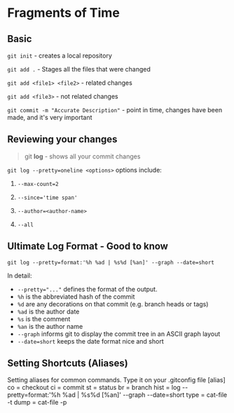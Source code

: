 
# Fragments of Time

## Basic

`git init` - creates a local repository

`git add .` - Stages all the files that were changed

`git add <file1> <file2>` - related changes

`git add <file3>` - not related changes

`git commit -m "Accurate Description"` - point in time, changes have been made, and it's very important

## Reviewing your changes

> git **log** - shows all your commit changes

`git log --pretty=oneline <options>`
options include:  
1. `--max-count=2`

2. `--since='time span'`  

3. `--author=<author-name>`

4. `--all`

## Ultimate Log Format - Good to know

`git log --pretty=format:'%h %ad | %s%d [%an]' --graph --date=short`

In detail:

- `--pretty="..."` defines the format of the output.
- `%h` is the abbreviated hash of the commit
- `%d` are any decorations on that commit (e.g. branch heads or tags)
- `%ad` is the author date
- `%s` is the comment
- `%an` is the author name
- `--graph` informs git to display the commit tree in an ASCII graph layout
- `--date=short` keeps the date format nice and short

## Setting Shortcuts (Aliases)

Setting aliases for common commands.
Type it on your .gitconfig file
    [alias]
        co = checkout
        ci = commit
        st = status
        br = branch
        hist = log --pretty=format:'%h %ad | %s%d [%an]' --graph --date=short
        type = cat-file -t
        dump = cat-file -p